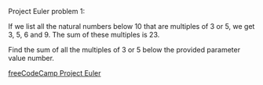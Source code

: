 Project Euler problem 1:

If we list all the natural numbers below 10 that are multiples of 3 or 5, we get 3, 5, 6 and 9. The sum of these multiples is 23.

Find the sum of all the multiples of 3 or 5 below the provided parameter value number.

[freeCodeCamp Project Euler](https://www.freecodecamp.org/learn/project-euler/)